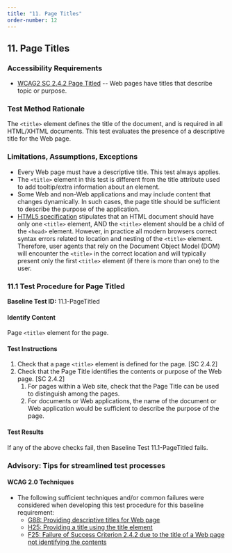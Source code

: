 ```yaml
---
title: "11. Page Titles"
order-number: 12
---
```

## 11. Page Titles

### Accessibility Requirements

-   [WCAG2 SC 2.4.2 Page Titled](https://www.w3.org/TR/UNDERSTANDING-WCAG20/navigation-mechanisms-title.html) -- Web pages have titles that describe topic or purpose.

### Test Method Rationale

The `<title>` element defines the title of the document, and is required in all HTML/XHTML documents. This test evaluates the presence of a descriptive title for the Web page.

### Limitations, Assumptions, Exceptions

-   Every Web page must have a descriptive title. This test always applies.
-   The `<title>` element in this test is different from the title attribute used to add tooltip/extra information about an element.
-   Some Web and non-Web applications and may include content that changes dynamically. In such cases, the page title should be sufficient to describe the purpose of the application.
-   [HTML5 specification](https://www.w3.org/TR/html50/document-metadata.html#the-title-element) stipulates that an HTML document should have only one `<title>` element, AND the `<title>` element should be a child of the `<head>` element. However, in practice all modern browsers correct syntax errors related to location and nesting of the `<title>` element. Therefore, user agents that rely on the Document Object Model (DOM) will encounter the `<title>` in the correct location and will typically present only the first `<title>` element (if there is more than one) to the user.

### 11.1 Test Procedure for Page Titled

**Baseline Test ID:** 11.1-PageTitled
#### Identify Content
<p id="1IC">Page <code>&lt;title&gt;</code> element for the page.</p>

#### Test Instructions
<ol id="1TI">
    <li id="1TI-1">Check that a page <code>&lt;title&gt;</code> element is defined for the page. [SC 2.4.2]</li>
    <li id="1TI-2">Check that the Page Title identifies the contents or purpose of the Web page. [SC 2.4.2]
        <ol>
            <li id="1TI-2i">For pages within a Web site, check that the Page Title can be used to distinguish among the pages.</li>
            <li id="1TI-2ii">For documents or Web applications, the name of the document or Web application would be sufficient to describe the purpose of the page.</li>
        </ol></li>
</ol>

#### Test Results
<p id="1TR">If any of the above checks fail, then Baseline Test 11.1-PageTitled fails.</p>

### Advisory: Tips for streamlined test processes

#### WCAG 2.0 Techniques
-   The following sufficient techniques and/or common failures were considered when developing this test procedure for this baseline requirement:
    -   [G88: Providing descriptive titles for Web page](https://www.w3.org/TR/WCAG20-TECHS/G88.html)
    -   [H25: Providing a title using the title element](https://www.w3.org/TR/WCAG20-TECHS/H25.html)
    -   [F25: Failure of Success Criterion 2.4.2 due to the title of a Web page not identifying the contents](https://www.w3.org/TR/WCAG20-TECHS/F25.html)
